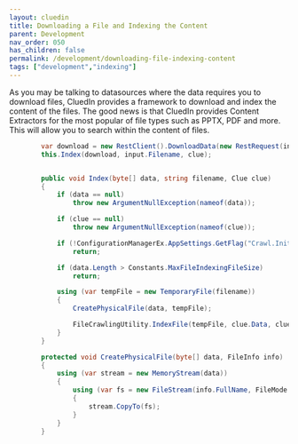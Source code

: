 ```yaml
---
layout: cluedin
title: Downloading a File and Indexing the Content
parent: Development
nav_order: 050
has_children: false
permalink: /development/downloading-file-indexing-content
tags: ["development","indexing"]
---
```


As you may be talking to datasources where the data requires you to download files, CluedIn provides a framework to download and index the content of the files. The good news is that CluedIn provides Content Extractors for the most popular of file types such as PPTX, PDF and more. This will allow you to search within the content of files. 

```csharp
        var download = new RestClient().DownloadData(new RestRequest(input.Url));
        this.Index(download, input.Filename, clue);


        public void Index(byte[] data, string filename, Clue clue)
        {
            if (data == null)
                throw new ArgumentNullException(nameof(data));

            if (clue == null)
                throw new ArgumentNullException(nameof(clue));

            if (!ConfigurationManagerEx.AppSettings.GetFlag("Crawl.InitialCrawl.FileIndexing", true))
                return;

            if (data.Length > Constants.MaxFileIndexingFileSize)
                return;

            using (var tempFile = new TemporaryFile(filename))
            {
                CreatePhysicalFile(data, tempFile);

                FileCrawlingUtility.IndexFile(tempFile, clue.Data, clue, null, _applicationContext);
            }
        }

        protected void CreatePhysicalFile(byte[] data, FileInfo info)
        {
            using (var stream = new MemoryStream(data))
            {
                using (var fs = new FileStream(info.FullName, FileMode.OpenOrCreate, FileAccess.Write))
                {
                    stream.CopyTo(fs);
                }
            }
        }

```